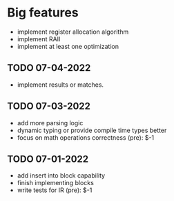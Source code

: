 # Big features
- implement register allocation algorithm 
- implement RAII
- implement at least one optimization

## TODO 07-04-2022
- implement results or matches.

## TODO 07-03-2022
- add more parsing logic
- dynamic typing or provide compile time types better
- focus on math operations correctness (pre): $-1

## TODO 07-01-2022
- add insert into block capability
- finish implementing blocks
- write tests for IR (pre): $-1

